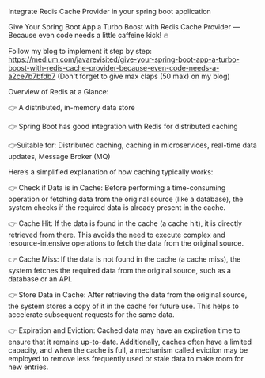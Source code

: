 Integrate Redis Cache Provider in your spring boot application

Give Your Spring Boot App a Turbo Boost with Redis Cache Provider — Because even code needs a little caffeine kick! 🔥

Follow my blog to implement it step by step:
https://medium.com/javarevisited/give-your-spring-boot-app-a-turbo-boost-with-redis-cache-provider-because-even-code-needs-a-a2ce7b7bfdb7
(Don't forget to give max claps (50 max) on my blog)

Overview of Redis at a Glance:

👉 A distributed, in-memory data store

👉 Spring Boot has good integration with Redis for distributed caching

👉Suitable for: Distributed caching, caching in microservices, real-time data updates, Message Broker (MQ)

Here’s a simplified explanation of how caching typically works:

👉 Check if Data is in Cache:
Before performing a time-consuming operation or fetching data from the original source (like a database), the system checks if the required data is already present in the cache.

👉 Cache Hit:
If the data is found in the cache (a cache hit), it is directly retrieved from there. This avoids the need to execute complex and resource-intensive operations to fetch the data from the original source.

👉 Cache Miss:
If the data is not found in the cache (a cache miss), the system fetches the required data from the original source, such as a database or an API.

👉 Store Data in Cache:
After retrieving the data from the original source, the system stores a copy of it in the cache for future use. This helps to accelerate subsequent requests for the same data.

👉 Expiration and Eviction:
Cached data may have an expiration time to ensure that it remains up-to-date. Additionally, caches often have a limited capacity, and when the cache is full, a mechanism called eviction may be employed to remove less frequently used or stale data to make room for new entries.
